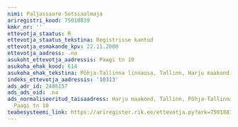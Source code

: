 ```yaml
---
nimi: Paljassaare Sotsiaalmaja
ariregistri_kood: 75018839
kmkr_nr: ''
ettevotja_staatus: R
ettevotja_staatus_tekstina: Registrisse kantud
ettevotja_esmakande_kpv: 22.11.2000
ettevotja_aadress: .na
asukoht_ettevotja_aadressis: Paagi tn 10
asukoha_ehak_kood: 614
asukoha_ehak_tekstina: Põhja-Tallinna linnaosa, Tallinn, Harju maakond
indeks_ettevotja_aadressis: '10313'
ads_adr_id: 2486157
ads_ads_oid: .na
ads_normaliseeritud_taisaadress: Harju maakond, Tallinn, Põhja-Tallinna linnaosa,
  Paagi tn 10
teabesysteemi_link: https://ariregister.rik.ee/ettevotja.py?ark=75018839&ref=rekvisiidid
---
```

